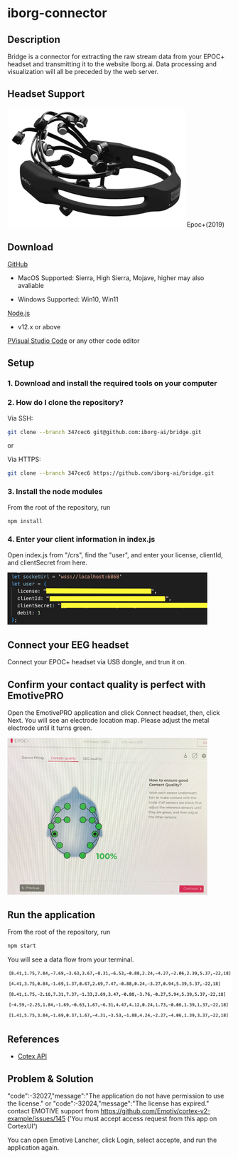 # iborg-connector

## Description
Bridge is a connector for extracting the raw stream data from your EPOC+ headset and transmitting it to the website Iborg.ai. Data processing and visualization will all be preceded by the web server.

## Headset Support

<img src="https://github.com/iborg-ai/bridge/blob/347cec6/bridge_EPOC%2B/IMG/EPOC%2B.png" width="400"/>
Epoc+(2019)

## Download

[GitHub]([https://github.com/iborg-ai/bridge](https://github.com/iborg-ai/bridge/tree/347cec6))

 *  MacOS Supported: Sierra, High Sierra, Mojave, higher may also avaliable
 
 *  Windows Supported: Win10, Win11

[Node.js](https://nodejs.org/en) 

*  v12.x or above

[PVisual Studio Code](https://code.visualstudio.com) or any other code editor

## Setup

### 1. Download and install the required tools on your computer

### 2. How do I clone the repository?


Via SSH:
```bash
git clone --branch 347cec6 git@github.com:iborg-ai/bridge.git
```

or

Via HTTPS:
```bash
git clone --branch 347cec6 https://github.com/iborg-ai/bridge.git
```

### 3. Install the node modules

From the root of the repository, run

```bash
npm install
```

### 4. Enter your client information in index.js

Open index.js from "/crs", find the "user", and enter your license, clientId, and clientSecret from here.

<img src="https://github.com/iborg-ai/bridge/blob/347cec6/bridge_EPOC%2B/IMG/license_clientId.png" width="450"/>

## Connect your EEG headset

Connect your EPOC+ headset via USB dongle, and trun it on.

## Confirm your contact quality is perfect with EmotivePRO

Open the EmotivePRO application and click Connect headset, then, click Next. You will see an electrode location map. Please adjust the metal electrode until it turns green.

<img src="https://github.com/iborg-ai/bridge/blob/347cec6/bridge_EPOC%2B/IMG/Contact_Quality.png" width="450"/>

## Run the application

From the root of the repository, run
```bash
npm start
```
You will see a data flow from your terminal.

<img src="https://github.com/iborg-ai/bridge/blob/347cec6/bridge_EPOC%2B/IMG/Rawdata.png" width="550"/>

## References
* [Cotex API](https://emotiv.gitbook.io/cortex-api/data-subscription/subscribe)


## Problem & Solution
"code":-32027,"message":"The application do not have permission to use the license."
or "code":-32024,"message":"The license has expired."
contact EMOTIVE support from https://github.com/Emotiv/cortex-v2-example/issues/145
('You must accept access request from this app on CortexUI')

You can open Emotive Lancher, click Login, select accepte, and run the application again.

